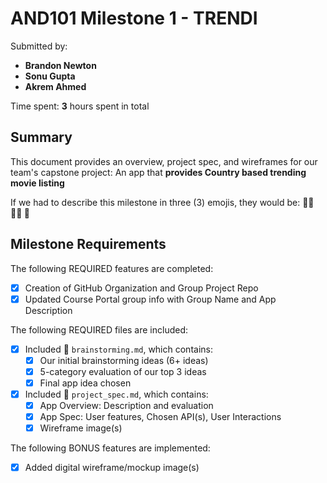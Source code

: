 <!-- (This is a comment) INSTRUCTIONS: Go through this page and fill out any **bolded** entries with their correct values.-->

# AND101 Milestone 1 - **TRENDI**

Submitted by:
- **Brandon Newton**
- **Sonu Gupta**
- **Akrem Ahmed**

Time spent: **3** hours spent in total

## Summary

This document provides an overview, project spec, and wireframes for our team's capstone project: An app that **provides Country based trending movie listing**

If we had to describe this milestone in three (3) emojis, they would be: **:man_student: :man_technologist: :baby_chick:**

## Milestone Requirements

<!-- Please be sure to change the [ ] to [x] for any features you completed.  If a feature is not checked [x], you might miss the points for that item! -->

The following REQUIRED features are completed:

- [x] Creation of GitHub Organization and Group Project Repo
- [x] Updated Course Portal group info with Group Name and App Description

The following REQUIRED files are included:

- [x] Included 📄 `brainstorming.md`, which contains:
  - [x] Our initial brainstorming ideas (6+ ideas)
  - [x] 5-category evaluation of our top 3 ideas
  - [x] Final app idea chosen
- [x] Included 📄 `project_spec.md`, which contains:
  - [x] App Overview: Description and evaluation
  - [x] App Spec: User features, Chosen API(s), User Interactions
  - [x] Wireframe image(s)

The following BONUS features are implemented:

- [x] Added digital wireframe/mockup image(s)

<!-- The following EXTRA features are implemented:

- [ ] List anything else that you added to improve your submission! -->

<!-- ## Notes

Here's a place for any other notes on this milestone! -->
